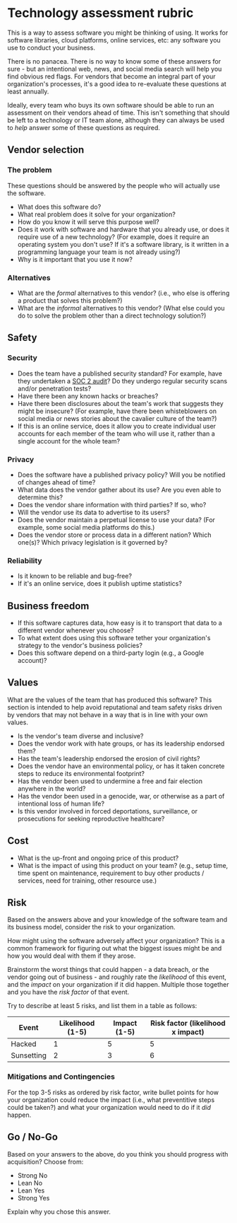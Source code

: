 # Technology assessment rubric

This is a way to assess software you might be thinking of using. It works for
software libraries, cloud platforms, online services, etc: any software you
use to conduct your business.

There is no panacea.  There is no way to know some of these answers for sure - 
but an intentional web, news, and social media search will help you find obvious 
red flags. For vendors that become an integral part of your organization's 
processes, it's a good idea to re-evaluate these questions at least annually.

Ideally, every team who buys its own software should be able to run an assessment
on their vendors ahead of time. This isn't something that should be left to
a technology or IT team alone, although they can always be used to *help* answer
some of these questions as required.

## Vendor selection

### The problem

These questions should be answered by the people who will actually use the
software.

- What does this software do?
- What real problem does it solve for your organization?
- How do you know it will serve this purpose well?
- Does it work with software and hardware that you already use, or does it require use of a new technology? (For example, does it require an operating system you don't use? If it's a software library, is it written in a programming language your team is not already using?)
- Why is it important that you use it now?

### Alternatives

- What are the _formal_ alternatives to this vendor? (i.e., who else is offering a product that solves this problem?)
- What are the _informal_ alternatives to this vendor? (What else could you do to solve the problem other than a direct technology solution?)

## Safety

### Security

- Does the team have a published security standard? For example, have they undertaken a [SOC 2 audit](https://en.wikipedia.org/wiki/System_and_Organization_Controls)? Do they undergo regular security scans and/or penetration tests?
- Have there been any known hacks or breaches?
- Have there been disclosures about the team's work that suggests they might be insecure? (For example, have there been whisteblowers on social media or news stories about the cavalier culture of the team?)
- If this is an online service, does it allow you to create individual user accounts for each member of the team who will use it, rather than a single account for the whole team?

### Privacy

- Does the software have a published privacy policy? Will you be notified of changes ahead of time?
- What data does the vendor gather about its use? Are you even able to determine this?
- Does the vendor share information with third parties? If so, who?
- Will the vendor use its data to advertise to its users?
- Does the vendor maintain a perpetual license to use your data? (For example, some social media platforms do this.)
- Does the vendor store or process data in a different nation? Which one(s)? Which privacy legislation is it governed by?

### Reliability

- Is it known to be reliable and bug-free? 
- If it's an online service, does it publish uptime statistics?

## Business freedom

- If this software captures data, how easy is it to transport that data to a different vendor whenever you choose?
- To what extent does using this software tether your organization's strategy to the vendor's business policies?
- Does this software depend on a third-party login (e.g., a Google account)?

## Values

What are the values of the team that has produced this software? This section 
is intended to help avoid reputational and team safety risks driven by vendors
that may not behave in a way that is in line with your own values.

- Is the vendor's team diverse and inclusive?
- Does the vendor work with hate groups, or has its leadership endorsed them?
- Has the team's leadership endorsed the erosion of civil rights?
- Does the vendor have an environmental policy, or has it taken concrete steps to reduce its environmental footprint?
- Has the vendor been used to undermine a free and fair election anywhere in the world?
- Has the vendor been used in a genocide, war, or otherwise as a part of intentional loss of human life?
- Is this vendor involved in forced deportations, surveillance, or prosecutions for seeking reproductive healthcare?

## Cost

- What is the up-front and ongoing price of this product?
- What is the impact of using this product on your team? (e.g., setup time, time spent on maintenance, requirement to buy other products / services, need for training, other resource use.)

## Risk

Based on the answers above and your knowledge of the software team and its
business model, consider the risk to your organization.

How might using the software adversely affect your organization? This is a 
common framework for figuring out what the biggest issues might be and how
you would deal with them if they arose.

Brainstorm the worst things that could happen - a data breach, or the vendor
going out of business - and roughly rate the *likelihood* of this event, and
the *impact* on your organization if it did happen. Multiple those together
and you have the *risk factor* of that event.

Try to describe at least 5 risks, and list them in a table as follows:

|Event            |Likelihood (1-5)|Impact (1-5)|Risk factor (likelihood x impact)|
|-----------------|----------------|------------|---------------------------------|
|Hacked           |1               |5           |5                                |
|Sunsetting       |2               |3           |6                                |

### Mitigations and Contingencies

For the top 3-5 risks as ordered by risk factor, write bullet points for how
your organization could reduce the impact (i.e., what preventitive steps could
be taken?) and what your organization would need to do if it *did* happen.

## Go / No-Go

Based on your answers to the above, do you think you should progress with acquisition?
Choose from:

- Strong No
- Lean No
- Lean Yes
- Strong Yes

Explain why you chose this answer.
